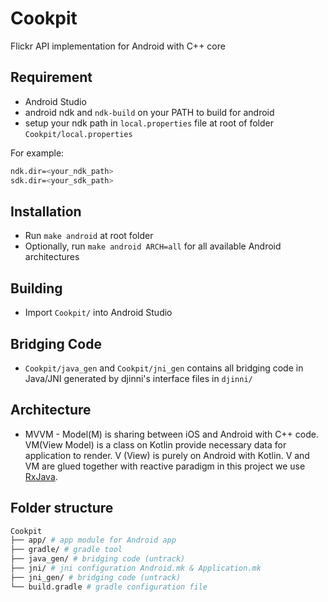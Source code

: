 # Cookpit
Flickr API implementation for Android with C++ core

## Requirement
* Android Studio
* android ndk and `ndk-build` on your PATH to build for android
* setup your ndk path in `local.properties` file at root of folder `Cookpit/local.properties`

For example:
```bash
ndk.dir=<your_ndk_path>
sdk.dir=<your_sdk_path>
```

## Installation
* Run `make android` at root folder
* Optionally, run `make android ARCH=all` for all available Android architectures

## Building
* Import `Cookpit/` into Android Studio

## Bridging Code
* `Cookpit/java_gen` and `Cookpit/jni_gen` contains all bridging code in Java/JNI generated by djinni's interface files in `djinni/`

## Architecture
* MVVM - Model(M) is sharing between iOS and Android with C++ code. VM(View Model) is a class on Kotlin provide necessary data for application to render. V (View) is purely on Android with Kotlin. V and VM are glued together with reactive paradigm in this project we use [RxJava](https://github.com/ReactiveX/RxJava).

## Folder structure
```bash
Cookpit
├── app/ # app module for Android app
├── gradle/ # gradle tool
├── java_gen/ # bridging code (untrack)
├── jni/ # jni configuration Android.mk & Application.mk
├── jni_gen/ # bridging code (untrack)
└── build.gradle # gradle configuration file
```
